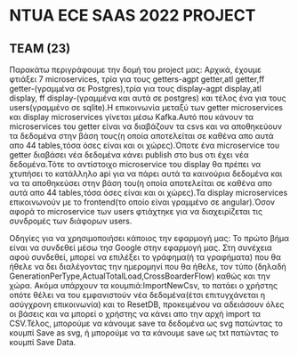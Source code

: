  # NTUA ECE SAAS 2022 PROJECT
  
## TEAM (23)
  
Παρακάτω περιγράφουμε την δομή του project μας:
Αρχικά, έχουμε φτιάξει 7 microservices, τρία για τους getters-agpt getter,atl getter,ff getter-(γραμμένα σε Postgres),τρία για τους display-agpt display,atl display, ff display-(γραμμένα και αυτά σε postgres) και τέλος ένα για τους users(γραμμένο σε sqlite).Η επικοινωνία μεταξύ των getter microservices και display microservices γίνεται μέσω Kafka.Αυτό που κάνουν τα microservices του getter είναι να διαβάζουν τα csvs και να αποθηκεύουν τα δεδομένα στην βάση τους(η οποία αποτελείται σε καθένα απο αυτά απο 44 tables,τόσα όσες είναι και οι χώρες).Όποτε ένα microservice του getter διαβάσει νέα δεδομένα κάνει publish στο bus οτι έχει νέα δεδομένα.Τότε το αντίστοιχο microservice του display θα πρέπει να χτυπήσει το κατάλληλο api για να πάρει αυτά τα καινούρια δεδομένα και να τα αποθηκεύσει στην βάση του(η οποία αποτελείται σε καθένα απο αυτά απο 44 tables,τόσα όσες είναι και οι χώρες).Τα display microservices επικοινωνούν με το frontend(το οποίο είναι γραμμένο σε angular).Όσον αφορά το microservice των users φτιάχτηκε για να διαχειρίζεται τις συνδρομές των διάφορων users.


Οδηγίες για να χρησιμοποιήσει κάποιος την εφαρμογή μας:
Το πρώτο βήμα είναι να συνδεθεί μέσω τησ Google στην εφαρμογή μας. Στη συνέχεια αφού συνδεθεί, μπορεί να επιλέξει το γράφημα(ή τα γραφήματα) που θα ήθελε να δει διαλέγοντας την ημερομηνί που θα ήθελε, τον τύπο (δηλαδή GenerationPerType,ActualTotalLoad,CrossBoarderFlow) καθώς και την χώρα. Ακόμα υπάρχουν τα κουμπιά:ImportNewCsv, το πατάει ο χρήστης οπότε θέλει να του εμφανιστούν νέα δεδομένα(έτσι επιτυγχάνεται η ασύγχρονη επικοινωνία) και το ResetDΒ, προκειμένου να αδειάσουν όλες οι βάσεις και να μπορεί ο χρήστης να κάνει απο την αρχή import τα CSV.Τέλος, μπορούμε να κάνουμε save τα δεδομένα ως svg πατώντας το κουμπί Save as svg, ή μπορούμε να τα κάνουμε save ως txt πατώντας το κουμπί Save Data.
  
  